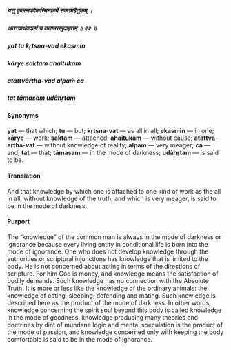 ##### यत्तु कृत्स्नवदेकस्मिन्कार्ये सक्तमहैतुकम् ।
##### अतत्त्वार्थवदल्पं च तत्तामसमुदाहृतम् ॥ २२ ॥

##### yat tu kṛtsna-vad ekasmin
##### kārye saktam ahaitukam
##### atattvārtha-vad alpaṁ ca
##### tat tāmasam udāhṛtam

#### Synonyms

**yat** — that which; **tu** — but; **kṛtsna**-**vat** — as all in all; **ekasmin** — in one; **kārye** — work; **saktam** — attached; **ahaitukam** — without cause; **atattva**-**artha**-**vat** — without knowledge of reality; **alpam** — very meager; **ca** — and; **tat** — that; **tāmasam** — in the mode of darkness; **udāhṛtam** — is said to be.

#### Translation

And that knowledge by which one is attached to one kind of work as the all in all, without knowledge of the truth, and which is very meager, is said to be in the mode of darkness.

#### Purport

The “knowledge” of the common man is always in the mode of darkness or ignorance because every living entity in conditional life is born into the mode of ignorance. One who does not develop knowledge through the authorities or scriptural injunctions has knowledge that is limited to the body. He is not concerned about acting in terms of the directions of scripture. For him God is money, and knowledge means the satisfaction of bodily demands. Such knowledge has no connection with the Absolute Truth. It is more or less like the knowledge of the ordinary animals: the knowledge of eating, sleeping, defending and mating. Such knowledge is described here as the product of the mode of darkness. In other words, knowledge concerning the spirit soul beyond this body is called knowledge in the mode of goodness, knowledge producing many theories and doctrines by dint of mundane logic and mental speculation is the product of the mode of passion, and knowledge concerned only with keeping the body comfortable is said to be in the mode of ignorance.
